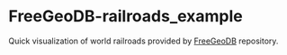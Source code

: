 # FreeGeoDB-railroads_example

Quick visualization of world railroads provided by [FreeGeoDB](https://github.com/delight-im/FreeGeoDB) repository.
